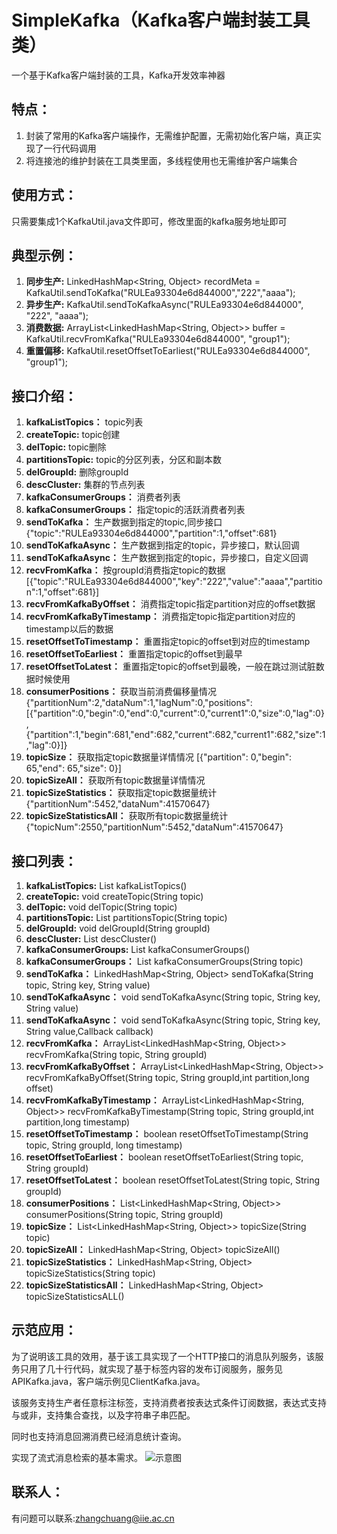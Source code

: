 # SimpleKafka（Kafka客户端封装工具类）
一个基于Kafka客户端封装的工具，Kafka开发效率神器

## 特点：
1. 封装了常用的Kafka客户端操作，无需维护配置，无需初始化客户端，真正实现了一行代码调用
2. 将连接池的维护封装在工具类里面，多线程使用也无需维护客户端集合

## 使用方式：
只需要集成1个KafkaUtil.java文件即可，修改里面的kafka服务地址即可

## 典型示例：
1. **同步生产:** LinkedHashMap<String, Object> recordMeta = KafkaUtil.sendToKafka("RULEa93304e6d844000","222","aaaa");
2. **异步生产:** KafkaUtil.sendToKafkaAsync("RULEa93304e6d844000", "222", "aaaa");
3. **消费数据:** ArrayList<LinkedHashMap<String, Object>> buffer = KafkaUtil.recvFromKafka("RULEa93304e6d844000", "group1");
4. **重置偏移:** KafkaUtil.resetOffsetToEarliest("RULEa93304e6d844000", "group1");


## 接口介绍：
1. **kafkaListTopics：** topic列表
2. **createTopic:** topic创建
3. **delTopic:** topic删除
4. **partitionsTopic:** topic的分区列表，分区和副本数
5. **delGroupId:** 删除groupId
6. **descCluster:** 集群的节点列表
7. **kafkaConsumerGroups：** 消费者列表
8. **kafkaConsumerGroups：** 指定topic的活跃消费者列表
9. **sendToKafka：** 生产数据到指定的topic,同步接口{"topic":"RULEa93304e6d844000","partition":1,"offset":681}
10. **sendToKafkaAsync：** 生产数据到指定的topic，异步接口，默认回调
11. **sendToKafkaAsync：** 生产数据到指定的topic，异步接口，自定义回调
12. **recvFromKafka：** 按groupId消费指定topic的数据[{"topic":"RULEa93304e6d844000","key":"222","value":"aaaa","partition":1,"offset":681}]
13. **recvFromKafkaByOffset：** 消费指定topic指定partition对应的offset数据
14. **recvFromKafkaByTimestamp：** 消费指定topic指定partition对应的timestamp以后的数据
15. **resetOffsetToTimestamp：** 重置指定topic的offset到对应的timestamp
16. **resetOffsetToEarliest：** 重置指定topic的offset到最早
17. **resetOffsetToLatest：** 重置指定topic的offset到最晚，一般在跳过测试脏数据时候使用
18. **consumerPositions：** 获取当前消费偏移量情况{"partitionNum":2,"dataNum":1,"lagNum":0,"positions":[{"partition":0,"begin":0,"end":0,"current":0,"current1":0,"size":0,"lag":0},{"partition":1,"begin":681,"end":682,"current":682,"current1":682,"size":1,"lag":0}]}
19. **topicSize：** 获取指定topic数据量详情情况 [{"partition": 0,"begin": 65,"end": 65,"size": 0}]
20. **topicSizeAll：** 获取所有topic数据量详情情况
21. **topicSizeStatistics：** 获取指定topic数据量统计{"partitionNum":5452,"dataNum":41570647}
22. **topicSizeStatisticsAll：** 获取所有topic数据量统计{"topicNum":2550,"partitionNum":5452,"dataNum":41570647}

## 接口列表：
1. **kafkaListTopics:** List<String> kafkaListTopics()
2. **createTopic:** void createTopic(String topic)
3. **delTopic:** void delTopic(String topic)
4. **partitionsTopic:** List<String> partitionsTopic(String topic)
5. **delGroupId:** void delGroupId(String groupId)
6. **descCluster:** List<String> descCluster()
7. **kafkaConsumerGroups:** List<String> kafkaConsumerGroups()
8. **kafkaConsumerGroups：** List<String> kafkaConsumerGroups(String topic)
9. **sendToKafka：** LinkedHashMap<String, Object> sendToKafka(String topic, String key, String value)
10. **sendToKafkaAsync：** void sendToKafkaAsync(String topic, String key, String value)
11. **sendToKafkaAsync：** void sendToKafkaAsync(String topic, String key, String value,Callback callback)
12. **recvFromKafka：** ArrayList<LinkedHashMap<String, Object>> recvFromKafka(String topic, String groupId)
13. **recvFromKafkaByOffset：** ArrayList<LinkedHashMap<String, Object>> recvFromKafkaByOffset(String topic, String groupId,int partition,long offset)
14. **recvFromKafkaByTimestamp：** ArrayList<LinkedHashMap<String, Object>> recvFromKafkaByTimestamp(String topic, String groupId,int partition,long timestamp)
15. **resetOffsetToTimestamp：** boolean resetOffsetToTimestamp(String topic, String groupId, long timestamp)
16. **resetOffsetToEarliest：** boolean resetOffsetToEarliest(String topic, String groupId)
17. **resetOffsetToLatest：** boolean resetOffsetToLatest(String topic, String groupId)
18. **consumerPositions：** List<LinkedHashMap<String, Object>> consumerPositions(String topic, String groupId)
19. **topicSize：** List<LinkedHashMap<String, Object>> topicSize(String topic)
20. **topicSizeAll：** LinkedHashMap<String, Object> topicSizeAll()
21. **topicSizeStatistics：** LinkedHashMap<String, Object> topicSizeStatistics(String topic)
22. **topicSizeStatisticsAll：** LinkedHashMap<String, Object> topicSizeStatisticsALL()

## 示范应用：
为了说明该工具的效用，基于该工具实现了一个HTTP接口的消息队列服务，该服务只用了几十行代码，就实现了基于标签内容的发布订阅服务，服务见APIKafka.java，客户端示例见ClientKafka.java。
  
该服务支持生产者任意标注标签，支持消费者按表达式条件订阅数据，表达式支持与或非，支持集合查找，以及字符串子串匹配。
  
同时也支持消息回溯消费已经消息统计查询。
  
实现了流式消息检索的基本需求。
![示意图](https://user-images.githubusercontent.com/40593174/227403984-f5bd167b-445f-4652-90f0-f7c065e559d3.png)

## 联系人：
有问题可以联系:zhangchuang@iie.ac.cn
